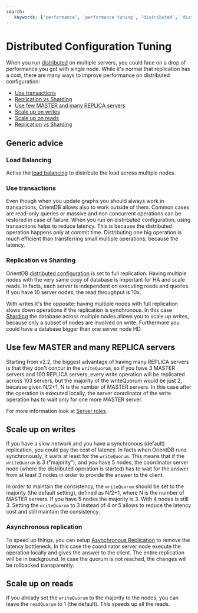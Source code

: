 ```yaml
---
search:
   keywords: ['performance', 'performance tuning', 'distributed', 'distributed deployment', 'distributed configuration']
---
```



# Distributed Configuration Tuning

When you run [distributed](Distributed-Architecture.md) on multiple servers, you could face on a drop of performance you got with single node. While it's normal that replication has a cost, there are many ways to improve performance on distributed configuration:
- [Use transactions](Distributed-Configuration-Tuning.md#use-transactions)
- [Replication vs Sharding](Distributed-Configuration-Tuning.md#replication-vs-sharding)
- [Use few MASTER and many REPLICA servers](Distributed-Configuration-Tuning.md#use-few-master-and-many-replica-servers)
- [Scale up on writes](Distributed-Configuration-Tuning.md#scale-up-on-writes)
- [Scale up on reads](Distributed-Configuration-Tuning.md#scale-up-on-reads)
- [Replication vs Sharding](Distributed-Configuration-Tuning.md#replication-vs-sharding)

## Generic advice

### Load Balancing
Active the [load balancing](Distributed-Configuration.md#load-balancing) to distribute the load across multiple nodes.

### Use transactions
Even though when you update graphs you should always work in transactions, OrientDB allows also to work outside of them. Common cases are read-only queries or massive and non concurrent operations can be restored in case of failure. When you run on distributed configuration, using transactions helps to reduce latency. This is because the distributed operation happens only at commit time. Distributing one big operation is much efficient than transferring small multiple operations, because the latency.

### Replication vs Sharding
OrientDB [distributed configuration](Distributed-Configuration.md) is set to full replication. Having multiple nodes with the very same copy of database is important for HA and scale reads. In facts, each server is independent on executing reads and queries. If you have 10 server nodes, the read throughput is 10x.

With writes it's the opposite: having multiple nodes with full replication slows down operations if the replication is synchronous. In this case [Sharding](Distributed-Sharding.md) the database across multiple nodes allows you to scale up writes, because only a subset of nodes are involved on write. Furthermore you could have a database bigger than one server node HD.

## Use few MASTER and many REPLICA servers

Starting from v2.2, the biggest advantage of having many REPLICA servers is that they don't concur in the `writeQuorum`, so if you have 3 MASTER servers and 100 REPLICA servers, every write operation will be replicated across 103 servers, but the majority of the writeQuorum would be just 2, because given N/2+1, N is the number of MASTER servers. In this case after the operation is executed locally, the server coordinator of the write operation has to wait only for one more MASTER server.

For more information look at [Server roles](Distributed-Architecture.md#server-roles).

## Scale up on writes
If you have a slow network and you have a synchronous (default) replication, you could pay the cost of latency. In facts when OrientDB runs synchronously, it waits at least for the `writeQuorum`. This means that if the `writeQuorum` is 3 ("majority"), and you have 5 nodes, the coordinator server node (where the distributed operation is started) has to wait for the answer from at least 3 nodes in order to provide the answer to the client. 

In order to maintain the consistency, the `writeQuorum` should be set to the majority (the default setting), defined as N/2+1, where N is the number of MASTER servers. If you have 5 nodes the majority is 3. With 4 nodes is still 3. Setting the `writeQuorum` to 3 instead of 4 or 5 allows to reduce the latency cost and still maintain the consistency.

### Asynchronous replication
To speed up things, you can setup [Asynchronous Replication](Distributed-Configuration.md#asynchronous-replication-mode) to remove the latency bottleneck. In this case the coordinator server node execute the operation locally and gives the answer to the client. The entire replication will be in background. In case the quorum is not reached, the changes will be rollbacked transparently.

## Scale up on reads
If you already set the `writeQuorum` to the majority to the nodes, you can leave the `readQuorum` to 1 (the default). This speeds up all the reads.
